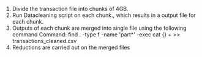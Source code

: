 1. Divide the transaction file into chunks of 4GB. 
2. Run Datacleaning script on each chunk., which results in a output file for each chunk. 
3. Outputs of each chunk are merged into single file using the following command
		Command: find . -type f -name 'part*' -exec cat {} + >> transactions_cleaned.csv
4. Reductions are carried out on the merged files